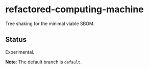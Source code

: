 # refactored-computing-machine
Tree shaking for the minimal viable SBOM.

## Status
Experimental.

**Note**: The default branch is `default`.
